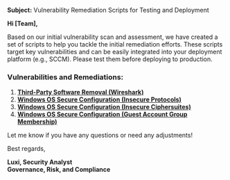 **Subject:** Vulnerability Remediation Scripts for Testing and Deployment

**Hi [Team],**

Based on our initial vulnerability scan and assessment, we have created a set of scripts to help you tackle the initial remediation efforts. These scripts target key vulnerabilities and can be easily integrated into your deployment platform (e.g., SCCM). Please test them before deploying to production.

### Vulnerabilities and Remediations:
1. [**Third-Party Software Removal (Wireshark)**](https://github.com/thianuk/MISC/blob/main/Third-Party%20Software%20Removal%20(Wireshark))
2. [**Windows OS Secure Configuration (Insecure Protocols)**](https://github.com/joshmadakor1/lognpacific-public/blob/main/automation/toggle-protocols.ps1)
3. [**Windows OS Secure Configuration (Insecure Ciphersuites)**](https://github.com/joshmadakor1/lognpacific-public/blob/main/automation/toggle-cipher-suites.ps1)
4. [**Windows OS Secure Configuration (Guest Account Group Membership)**](https://github.com/thianuk/MISC/blob/main/Windows%20OS%20Secure%20Configuration%20(Guest%20Account%20Group%20Membership))

Let me know if you have any questions or need any adjustments!

Best regards,

**Luxi, Security Analyst**<br/>
**Governance, Risk, and Compliance**
